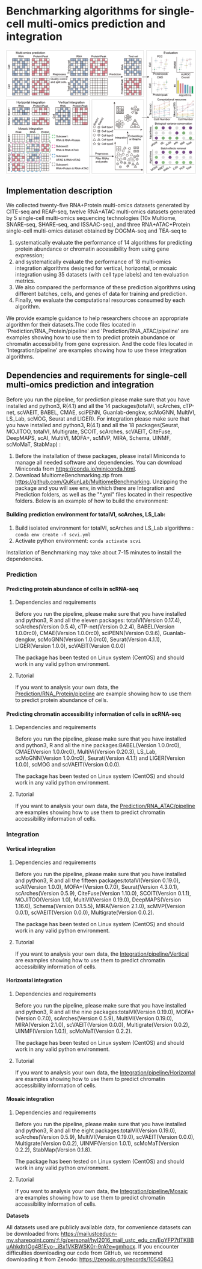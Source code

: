 # Benchmarking algorithms for single-cell multi-omics prediction and integration
![WorkFolw](./fig/pipeline.png)

## Implementation description

  We collected twenty-five RNA+Protein multi-omics datasets generated by CITE-seq and REAP-seq, twelve RNA+ATAC multi-omics datasets generated by 5 single-cell multi-omics sequencing technologies (10x Multiome, SNARE-seq, SHARE-seq, and ISSAAC-seq), and three RNA+ATAC+Protein single-cell multi-omics dataset obtained by DOGMA-seq and TEA-seq to 
  1) systematically evaluate the performance of 14 algorithms for predicting protein abundance or chromatin accessibility from using gene expression;
  2) and systematically evaluate the performance of 18 multi-omics integration algorithms designed for vertical, horizontal, or mosaic integration using 35 datasets (with cell type labels) and ten evaluation metrics. 
  3) We also compared the performance of these prediction algorithms using different batches, cells, and genes of data for training and prediction.
  4) Finally, we evaluate the computational resources consumed by each algorithm.

  We provide example guidance to help researchers choose an appropriate algorithm for their datasets.The code files located in 'Prediction/RNA_Protein/pipeline' and 'Prediction/RNA_ATAC/pipeline' are examples showing how to use them to predict protein abundance or chromatin accessibility from gene expression. And the code files located in 'Integration/pipeline' are examples showing how to use these integration algorithms.


## Dependencies and requirements for single-cell multi-omics prediction and integration

 Before you run the pipeline, for prediction please make sure that you have installed and python3, R(4.1) and all the 14 packages(totalVI, scArches, cTP-net, scVAEIT, BABEL, CMAE, sciPENN, Guanlab-dengkw, scMoGNN, MultiVI, LS_Lab, scMOG, Seurat and LIGER).
 For integration please make sure that you have installed and python3, R(4.1) and all the 18 packages(Seurat, MOJITOO, totalVI, Multigrate, SCOIT, scArches, scVAEIT, CiteFuse, DeepMAPS, scAI, MultiVI, MOFA+, scMVP, MIRA, Schema, UINMF, scMoMaT, StabMap) :
1. Before the installation of these packages, please install Miniconda to manage all needed software and dependencies. You can download Miniconda from https://conda.io/miniconda.html.
2. Download MultiomeBenchmarking.zip from https://github.com/QuKunLab/MultiomeBenchmarking. Unzipping the package and you will see env, in which there are Integration and Prediction folders, as well as the "*.yml" files located in their respective folders. Below is an example of how to build the environment:
#### Building prediction environment for totalVI, scArches, LS_Lab:
   1. Build isolated environment for totalVI, scArches and LS_Lab algorithms : 
   `conda env create -f scvi.yml`
   2. Activate python environment: 
   `conda activate scvi`

Installation of Benchmarking may take about 7-15 minutes to install the dependencies.

### Prediction
#### Predicting protein abundance of cells in scRNA-seq

1. Dependencies and requirements

    Before you run the pipeline, please make sure that you have installed and python3, R and all the eleven packages: totalVI(Version 0.17.4), scArches(Version 0.5.4), cTP-net(Version 0.2.4), BABEL(Version 1.0.0rc0), CMAE(Version 1.0.0rc0), sciPENN(Version 0.9.6), Guanlab-dengkw, scMoGNN(Version 1.0.0rc0), Seurat(Version 4.1.1), LIGER(Version 1.0.0),  scVAEIT(Version 0.0.0)
 
   The package has been tested on Linux system (CentOS) and should work in any valid python environment. 

2. Tutorial

   If you want to analysis your own data, the [Prediction/RNA_Protein/pipeline](code/Prediction/RNA_Protein/pipeline) are example showing how to use them to predict protein abundance of cells.
  
#### Predicting chromatin accessibility information of cells in scRNA-seq

1.  Dependencies and requirements

    Before you run the pipeline, please make sure that you have installed and python3, R and all the nine packages:BABEL(Version 1.0.0rc0), CMAE(Version 1.0.0rc0), MultiVi(Version 0.20.3), LS_Lab, scMoGNN(Version 1.0.0rc0), Seurat(Version 4.1.1) and LIGER(Version 1.0.0), scMOG and scVAEIT(Version 0.0.0).
 
    The package has been tested on Linux system (CentOS) and should work in any valid python environment. 

2. Tutorial

   If you want to analysis your own data, the [Prediction/RNA_ATAC/pipeline](code/Prediction/RNA_ATAC/pipeline) are examples showing how to use them to predict chromatin accessibility information of cells.

### Integration
#### Vertical integration

1.  Dependencies and requirements

    Before you run the pipeline, please make sure that you have installed and python3, R and all the fifteen packages:totalVI(Version 0.19.0), scAI(Version 1.0.0), MOFA+(Version 0.7.0), Seurat(Version 4.3.0.1), scArches(Version 0.5.9), CiteFuse(Version 1.10.0), SCOIT(Version 0.1.1), MOJITOO(Version 1.0), MultiVI(Version 0.19.0), DeepMAPS(Version 1.16.0), Schema(Version 0.1.5.5), MIRA(Version 2.1.0), scMVP(Version 0.0.1), scVAEIT(Version 0.0.0), Multigrate(Version 0.0.2).
 
    The package has been tested on Linux system (CentOS) and should work in any valid python environment. 

2. Tutorial

   If you want to analysis your own data, the [Integration/pipeline/Vertical](code/Integration/pipeline/Vertical) are examples showing how to use them to predict chromatin accessibility information of cells.

#### Horizontal integration

1.  Dependencies and requirements

    Before you run the pipeline, please make sure that you have installed and python3, R and all the nine packages:totalVI(Version 0.19.0), MOFA+(Version 0.7.0), scArches(Version 0.5.9), MultiVI(Version 0.19.0), MIRA(Version 2.1.0), scVAEIT(Version 0.0.0), Multigrate(Version 0.0.2), UINMF(Version 1.0.1), scMoMaT(Version 0.2.2).
 
    The package has been tested on Linux system (CentOS) and should work in any valid python environment. 

2. Tutorial

   If you want to analysis your own data, the [Integration/pipeline/Horizontal](code/Integration/pipeline/Horizontal) are examples showing how to use them to predict chromatin accessibility information of cells.

#### Mosaic integration

1.  Dependencies and requirements

    Before you run the pipeline, please make sure that you have installed and python3, R and all the eight packages:totalVI(Version 0.19.0), scArches(Version 0.5.9), MultiVI(Version 0.19.0), scVAEIT(Version 0.0.0), Multigrate(Version 0.0.2), UINMF(Version 1.0.1), scMoMaT(Version 0.2.2), StabMap(Version 0.1.8).
 
    The package has been tested on Linux system (CentOS) and should work in any valid python environment. 

2. Tutorial

   If you want to analysis your own data, the [Integration/pipeline/Mosaic](code/Integration/pipeline/Mosaic) are examples showing how to use them to predict chromatin accessibility information of cells.

__Datasets__

  All datasets used are publicly available data, for convenience datasets can be downloaded from: https://mailustceducn-my.sharepoint.com/:f:/g/personal/hyl2016_mail_ustc_edu_cn/EgYFP7tlTKBBuAhkdtrIOg4B1Eyo-_iBx1VKBWSK0r-9rA?e=gmhocx.
  If you encounter difficulties downloading our code from GitHub, we recommend downloading it from Zenodo: https://zenodo.org/records/10540843

<!--For citation and further information please refer to: __Li, B., Zhang, W., Guo, C. et al. Benchmarking spatial and single-cell transcriptomics integration methods for transcript distribution prediction and cell type deconvolution. Nat Methods (2022). https://doi.org/10.1038/s41592-022-01480-9__.-->


